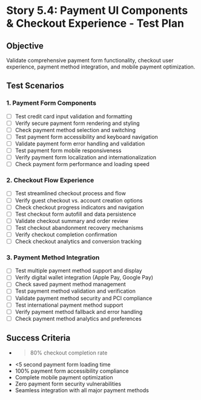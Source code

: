 # Story 5.4: Payment UI Components & Checkout Experience - Test Plan

## Objective
Validate comprehensive payment form functionality, checkout user experience, payment method integration, and mobile payment optimization.

## Test Scenarios

### 1. Payment Form Components
- [ ] Test credit card input validation and formatting
- [ ] Verify secure payment form rendering and styling
- [ ] Check payment method selection and switching
- [ ] Test payment form accessibility and keyboard navigation
- [ ] Validate payment form error handling and validation
- [ ] Test payment form mobile responsiveness
- [ ] Verify payment form localization and internationalization
- [ ] Check payment form performance and loading speed

### 2. Checkout Flow Experience
- [ ] Test streamlined checkout process and flow
- [ ] Verify guest checkout vs. account creation options
- [ ] Check checkout progress indicators and navigation
- [ ] Test checkout form autofill and data persistence
- [ ] Validate checkout summary and order review
- [ ] Test checkout abandonment recovery mechanisms
- [ ] Verify checkout completion confirmation
- [ ] Check checkout analytics and conversion tracking

### 3. Payment Method Integration
- [ ] Test multiple payment method support and display
- [ ] Verify digital wallet integration (Apple Pay, Google Pay)
- [ ] Check saved payment method management
- [ ] Test payment method validation and verification
- [ ] Validate payment method security and PCI compliance
- [ ] Test international payment method support
- [ ] Verify payment method fallback and error handling
- [ ] Check payment method analytics and preferences

## Success Criteria
- >80% checkout completion rate
- <5 second payment form loading time
- 100% payment form accessibility compliance
- Complete mobile payment optimization
- Zero payment form security vulnerabilities
- Seamless integration with all major payment methods